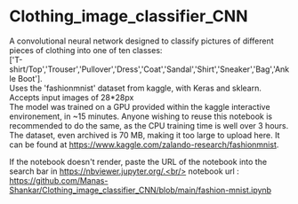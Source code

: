 # Clothing_image_classifier_CNN
A convolutional neural network designed to classify pictures of different pieces of clothing into one of ten classes:<br/>
['T-shirt/Top','Trouser','Pullover','Dress','Coat','Sandal','Shirt','Sneaker','Bag','Ankle Boot'].<br/>
Uses the 'fashionmnist' dataset from kaggle, with Keras and sklearn. Accepts input images of 28*28px <br/>
The model was trained on a GPU provided within the kaggle interactive environement, in ~15 minutes. Anyone wishing to reuse this notebook is recommended to do the same, as the CPU training time is well over 3 hours.<br/>
The dataset, even archived is 70 MB, making it too large to upload here. It can be found at https://www.kaggle.com/zalando-research/fashionmnist. 

If the notebook doesn't render, paste the URL of the notebook into the search bar in https://nbviewer.jupyter.org/.<br/>
notebook url : https://github.com/Manas-Shankar/Clothing_image_classifier_CNN/blob/main/fashion-mnist.ipynb
